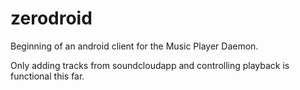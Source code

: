 # zerodroid

Beginning of an android client for the Music Player Daemon.

Only adding tracks from soundcloudapp and controlling playback is functional this far.

